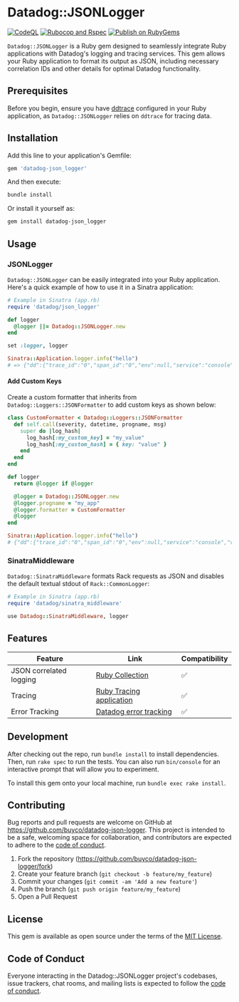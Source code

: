 # Datadog::JSONLogger

[![CodeQL](https://github.com/buyco/datadog-json-logger/actions/workflows/github-code-scanning/codeql/badge.svg)](https://github.com/buyco/datadog-json-logger/actions/workflows/github-code-scanning/codeql)
[![Rubocop and Rspec](https://github.com/buyco/datadog-json-logger/actions/workflows/main.yml/badge.svg)](https://github.com/buyco/datadog-json-logger/actions/workflows/main.yml)
[![Publish on RubyGems](https://github.com/buyco/datadog-json-logger/actions/workflows/gem-push.yml/badge.svg)](https://github.com/buyco/datadog-json-logger/actions/workflows/gem-push.yml)

`Datadog::JSONLogger` is a Ruby gem designed to seamlessly integrate Ruby applications with Datadog's logging and tracing services. This gem allows your Ruby application to format its output as JSON, including necessary correlation IDs and other details for optimal Datadog functionality.

## Prerequisites

Before you begin, ensure you have [ddtrace](https://github.com/DataDog/dd-trace-rb) configured in your Ruby application, as `Datadog::JSONLogger` relies on `ddtrace` for tracing data.

## Installation

Add this line to your application's Gemfile:

```ruby
gem 'datadog-json_logger'
```

And then execute:

```bash
bundle install
```

Or install it yourself as:

```bash
gem install datadog-json_logger
```

## Usage

### JSONLogger

`Datadog::JSONLogger` can be easily integrated into your Ruby application. Here's a quick example of how to use it in a Sinatra application:

```ruby
# Example in Sinatra (app.rb)
require 'datadog/json_logger'

def logger
  @logger ||= Datadog::JSONLogger.new
end

set :logger, logger

Sinatra::Application.logger.info("hello")
# => {"dd":{"trace_id":"0","span_id":"0","env":null,"service":"console","version":null},"timestamp":"2023-11-22 22:28:00 +0100","severity":"INFO ","progname":"","message":"hello"}
```

#### Add Custom Keys
Create a custom formatter that inherits from `Datadog::Loggers::JSONFormatter` to add custom keys as shown below:

```ruby
class CustomFormatter < Datadog::Loggers::JSONFormatter
  def self.call(severity, datetime, progname, msg)
    super do |log_hash|
      log_hash[:my_custom_key] = "my_value"
      log_hash[:my_custom_hash] = { key: "value" }
    end
  end
end

def logger
  return @logger if @logger

  @logger = Datadog::JSONLogger.new
  @logger.progname = "my_app"
  @logger.formatter = CustomFormatter
  @logger
end

Sinatra::Application.logger.info("hello")
# {"dd":{"trace_id":"0","span_id":"0","env":null,"service":"console","version":null},"timestamp":"2023-11-22 22:46:01 +0100","severity":"INFO ","progname":"my_app","message":"hello","my_custom_key":"my_value","my_custom_hash":{"key":"value"}}
```

### SinatraMiddleware

`Datadog::SinatraMiddleware` formats Rack requests as JSON and disables the default textual stdout of `Rack::CommonLogger`:

```ruby
# Example in Sinatra (app.rb)
require 'datadog/sinatra_middleware'

use Datadog::SinatraMiddleware, logger
```

## Features
| Feature                 | Link                                            | Compatibility |
|-------------------------|-------------------------------------------------|---------------|
| JSON correlated logging | [Ruby Collection](https://docs.datadoghq.com/logs/log_collection/ruby/?tab=lograge) | ✅             |
| Tracing                 | [Ruby Tracing application](https://docs.datadoghq.com/tracing/trace_collection/dd_libraries/ruby) | ✅             |
| Error Tracking          | [Datadog error tracking](https://www.datadoghq.com/product/error-tracking) | ✅             |


## Development

After checking out the repo, run `bundle install` to install dependencies. Then, run `rake spec` to run the tests. You can also run `bin/console` for an interactive prompt that will allow you to experiment.

To install this gem onto your local machine, run `bundle exec rake install`.

## Contributing

Bug reports and pull requests are welcome on GitHub at https://github.com/buyco/datadog-json-logger. This project is intended to be a safe, welcoming space for collaboration, and contributors are expected to adhere to the [code of conduct](https://github.com/buyco/datadog-json-logger/blob/main/CODE_OF_CONDUCT.md).

1. Fork the repository (https://github.com/buyco/datadog-json-logger/fork)
2. Create your feature branch (`git checkout -b feature/my_feature`)
3. Commit your changes (`git commit -am 'Add a new feature'`)
4. Push the branch (`git push origin feature/my_feature`)
5. Open a Pull Request

## License

This gem is available as open source under the terms of the [MIT License](https://opensource.org/licenses/MIT).

## Code of Conduct

Everyone interacting in the Datadog::JSONLogger project's codebases, issue trackers, chat rooms, and mailing lists is expected to follow the [code of conduct](https://github.com/buyco/datadog-json-logger/blob/main/CODE_OF_CONDUCT.md).